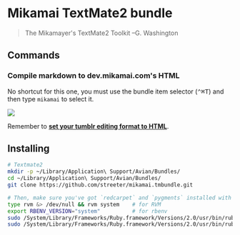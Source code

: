 # Mikamai TextMate2 bundle

> The Mikamayer's TextMate2 Toolkit
> –G. Washington

## Commands

### Compile markdown to dev.mikamai.com's HTML

No shortcut for this one, you must use the bundle item selector (<kbd>⌃⌘T</kbd>) and then type `mikamai`
to select it.

![](http://cl.ly/image/0q3S13423Z1Z/Screen%20Shot%202014-04-02%20at%204.04.17%20pm.png)

Remember to [**set your tumblr editing format to HTML**](https://www.tumblr.com/settings/dashboard).


## Installing

```bash
# Textmate2
mkdir -p ~/Library/Application\ Support/Avian/Bundles/
cd ~/Library/Application\ Support/Avian/Bundles/
git clone https://github.com/streeter/mikamai.tmbundle.git

# Then, make sure you've got `redcarpet` and `pygments` installed with your gem library with system's Ruby 1.8:
type rvm &> /dev/null && rvm system    # for RVM
export RBENV_VERSION="system"          # for rbenv
sudo /System/Library/Frameworks/Ruby.framework/Versions/2.0/usr/bin/ruby -S gem install redcarpet -v 2.3.0
sudo /System/Library/Frameworks/Ruby.framework/Versions/2.0/usr/bin/ruby -S gem install pygments.rb
```

